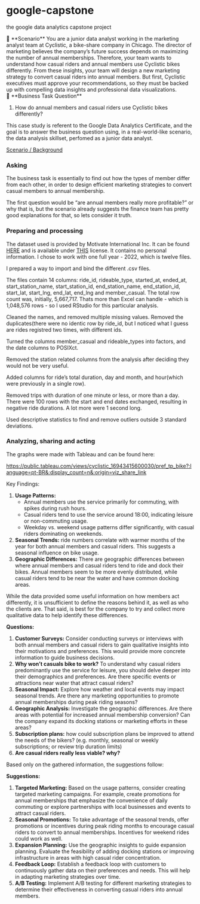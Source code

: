 # google-capstone
 the google data analytics capstone project

<aside>
📕 **Scenario**
You are a junior data analyst working in the marketing analyst team at Cyclistic, a bike-share company in Chicago. The director of marketing believes the company’s future success depends on maximizing the number of annual memberships. Therefore, your
team wants to understand how casual riders and annual members use Cyclistic bikes differently. From these insights, your team will design a new marketing strategy to convert casual riders into annual members. But first, Cyclistic executives must approve your recommendations, so they must be backed up with compelling data insights and  professional data visualizations.

</aside>

<aside>
📕 **Business Task Question**

1. How do annual members and casual riders use Cyclistic bikes differently?
</aside>

This case study is referent to the Google Data Analytics Certificate, and the goal is to answer the business question using, in a real-world-like scenario, the data analysis skillset, perfomed as a junior data analyst.

[Scenario / Background](https://www.notion.so/Scenario-Background-dc448b70aeae4ce3b4c5679f7594a328?pvs=21)

### Asking

The business task is essentially to find out how the types of member differ from each other, in order to design efficient marketing strategies to convert casual members to annual membership.

The first question would be “are annual members really more profitable?” or why that is, but the scenario already suggests the finance team has pretty good explanations for that, so lets consider it truth. 

### Preparing and processing

The dataset used  is provided by Motivate International Inc. It can be found [HERE](https://divvy-tripdata.s3.amazonaws.com/index.html) and is available under [THIS](https://ride.divvybikes.com/data-license-agreement) license. It contains no personal information. I chose to work with one full year - 2022, which is twelve files.

I prepared a way to import and bind the different .csv files.

The files contain 14 columns: ride_id, rideable_type, started_at, ended_at, start_station_name, start_station_id, end_station_name, end_station_id, start_lat, start_lng, end_lat, end_lng and member_casual. The total row count was, initially, 5,667,717. Thats more than Excel can handle - which is 1,048,576 rows - so I used RStudio for this particular analysis. 

Cleaned the names, and removed multiple missing values. Removed the duplicates(there were no identic row by ride_id, but I noticed what I guess are rides registred two times, with different ids.

Turned the columns member_casual and rideable_types into factors, and the date columns to POSIXct.

Removed the station related columns from the analysis after deciding they would not be very useful.

Added columns for ride’s total duration, day and month, and  hour(which were previously in a single row).

Removed trips with duration of one minute or less, or more than a day. There were 100 rows with the start and end dates exchanged, resulting in negative ride durations. A lot more were 1 second long. 

Used descriptive statistics to find and remove outliers outside 3 standard deviations.

### Analyzing, sharing and acting

The graphs were made with Tableau and can be found here:

https://public.tableau.com/views/cyclistic_16943415600030/pref_tp_bike?:language=pt-BR&:display_count=n&:origin=viz_share_link

Key Findings:

1. **Usage Patterns:**
    - Annual members use the service primarily for commuting, with spikes during rush hours.
    - Casual riders tend to use the service around 18:00, indicating leisure or non-commuting usage.
    - Weekday vs. weekend usage patterns differ significantly, with casual riders dominating on weekends.
2. **Seasonal Trends:** ride numbers correlate with warmer months of the year for both annual members and casual riders. This suggests a seasonal influence on bike usage.
3. **Geographic Differences:** There are geographic differences between where annual members and casual riders tend to ride and dock their bikes. Annual members seem to be more evenly distributed, while casual riders tend to be near the water and have common docking areas.

While the data provided some useful information on how members act differently, it is unsufficient to define the reasons behind it, as well as who the clients are. That said, is best for the company to try and collect more qualitative data to help identify these differences.  

**Questions:**

1. **Customer Surveys:** Consider conducting surveys or interviews with both annual members and casual riders to gain qualitative insights into their motivations and preferences. This would provide more concrete information to guide business decisions.
2. **Why won’t casuals bike to work?** To understand why casual riders predominantly use the service for leisure, you should delve deeper into their demographics and preferences. Are there specific events or attractions near water that attract casual riders?
3. **Seasonal Impact:** Explore how weather and local events may impact seasonal trends. Are there any marketing opportunities to promote annual memberships during peak riding seasons?
4. **Geographic Analysis:** Investigate the geographic differences. Are there areas with potential for increased annual membership conversion? Can the company expand its docking stations or marketing efforts in these areas?
5. **Subscription plans:** how could subscription plans be improved to attend the needs of the bikers? (e.g. monthly, seasonal or weekly subscriptions; or review trip duration limits)
6. **Are casual riders really less viable? why?**

Based only on the gathered information, the suggestions follow:

**Suggestions:**

1. **Targeted Marketing:** Based on the usage patterns, consider creating targeted marketing campaigns. For example, create promotions for annual memberships that emphasize the convenience of daily commuting or explore partnerships with local businesses and events to attract casual riders.
2. **Seasonal Promotions:** To take advantage of the seasonal trends, offer promotions or incentives during peak riding months to encourage casual riders to convert to annual memberships. Incentives for weekend rides could work as well.
3. **Expansion Planning:** Use the geographic insights to guide expansion planning. Evaluate the feasibility of adding docking stations or improving infrastructure in areas with high casual rider concentration.
4. **Feedback Loop:** Establish a feedback loop with customers to continuously gather data on their preferences and needs. This will help in adapting marketing strategies over time.
5. **A/B Testing:** Implement A/B testing for different marketing strategies to determine their effectiveness in converting casual riders into annual members.
